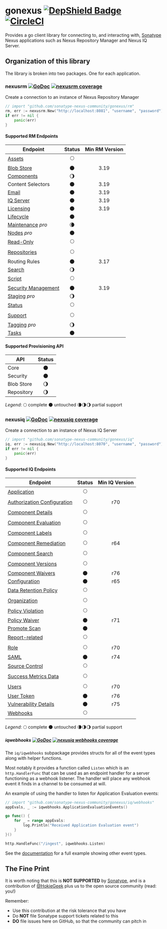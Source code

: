 # gonexus [![DepShield Badge](https://depshield.sonatype.org/badges/sonatype-nexus-community/gonexus/depshield.svg)](https://depshield.github.io) [![CircleCI](https://circleci.com/gh/sonatype-nexus-community/gonexus.svg?style=svg)](https://circleci.com/gh/sonatype-nexus-community/gonexus)

Provides a go client library for connecting to, and interacting with, [Sonatype](//www.sonatype.com) Nexus applications such as Nexus Repository Manager and Nexus IQ Server.

## Organization of this library

The library is broken into two packages. One for each application.

### nexusrm [![GoDoc](http://godoc.org/github.com/sonatype-nexus-community/gonexus/rm?status.png)](http://godoc.org/github.com/sonatype-nexus-community/gonexus/rm) [![nexusrm coverage](https://gocover.io/_badge/github.com/sonatype-nexus-community/gonexus/rm?0 "nexusrm coverage")](http://gocover.io/github.com/sonatype-nexus-community/gonexus/rm)

Create a connection to an instance of Nexus Repository Manager

```go
// import "github.com/sonatype-nexus-community/gonexus/rm"
rm, err := nexusrm.New("http://localhost:8081", "username", "password")
if err != nil {
    panic(err)
}
```

#### Supported RM Endpoints

| Endpoint                                                                                                       |         Status         | Min RM Version |
| -------------------------------------------------------------------------------------------------------------- | :--------------------: | :------------: |
| [Assets](https://help.sonatype.com/repomanager3/rest-and-integration-api/assets-api)                           |      :full_moon:       |                |
| [Blob Store](https://help.sonatype.com/repomanager3/rest-and-integration-api/blob-store-api)                   |       :new_moon:       |      3.19      |
| [Components](https://help.sonatype.com/repomanager3/rest-and-integration-api/components-api)                   | :waning_gibbous_moon:  |                |
| Content Selectors                                                                                              |       :new_moon:       |      3.19      |
| [Email](https://help.sonatype.com/repomanager3/rest-and-integration-api/email-api)                             |       :new_moon:       |      3.19      |
| [IQ Server](https://help.sonatype.com/repomanager3/rest-and-integration-api/iq-server-api)                     |       :new_moon:       |      3.19      |
| [Licensing](https://help.sonatype.com/repomanager3/rest-and-integration-api/licensing-api)                     |       :new_moon:       |      3.19      |
| [Lifecycle](https://help.sonatype.com/repomanager3/rest-and-integration-api/lifecycle-api)                     |       :new_moon:       |                |
| [Maintenance](https://help.sonatype.com/repomanager3/rest-and-integration-api/maintenance-api) _pro_           | :waning_crescent_moon: |                |
| [Nodes](https://help.sonatype.com/repomanager3/rest-and-integration-api/nodes-api) _pro_                       |       :new_moon:       |                |
| [Read-Only](https://help.sonatype.com/repomanager3/rest-and-integration-api/read-only-api)                     |      :full_moon:       |                |
| [Repositories](https://help.sonatype.com/repomanager3/rest-and-integration-api/repositories-api)               |      :full_moon:       |                |
| Routing Rules                                                                                                  |       :new_moon:       |      3.17      |
| [Search](https://help.sonatype.com/repomanager3/rest-and-integration-api/search-api)                           | :waning_gibbous_moon:  |                |
| [Script](https://help.sonatype.com/repomanager3/rest-and-integration-api/script-api)                           |      :full_moon:       |                |
| [Security Management](https://help.sonatype.com/repomanager3/rest-and-integration-api/security-management-api) |       :new_moon:       |      3.19      |
| [Staging](https://help.sonatype.com/repomanager3/staging) _pro_                                                | :waning_gibbous_moon:  |                |
| [Status](https://help.sonatype.com/repomanager3/rest-and-integration-api/status-api)                           |      :full_moon:       |                |
| [Support](https://help.sonatype.com/repomanager3/rest-and-integration-api/support-api)                         |      :full_moon:       |                |
| [Tagging](https://help.sonatype.com/repomanager3/tagging) _pro_                                                | :waning_gibbous_moon:  |                |
| [Tasks](https://help.sonatype.com/repomanager3/rest-and-integration-api/tasks-api)                             |       :new_moon:       |                |

#### Supported Provisioning API

| API        |        Status         |
| ---------- | :-------------------: |
| Core       |      :new_moon:       |
| Security   |      :new_moon:       |
| Blob Store | :waning_gibbous_moon: |
| Repository | :waning_gibbous_moon: |

_Legend_: :full_moon: complete :new_moon: untouched :waning_crescent_moon::last_quarter_moon::waning_gibbous_moon: partial support

### nexusiq [![GoDoc](http://godoc.org/github.com/sonatype-nexus-community/gonexus/iq?status.png)](http://godoc.org/github.com/sonatype-nexus-community/gonexus/iq) [![nexusiq coverage](https://gocover.io/_badge/github.com/sonatype-nexus-community/gonexus/iq?0 "nexusiq coverage")](http://gocover.io/github.com/sonatype-nexus-community/gonexus/iq)

Create a connection to an instance of Nexus IQ Server

```go
// import "github.com/sonatype-nexus-community/gonexus/iq"
iq, err := nexusiq.New("http://localhost:8070", "username", "password")
if err != nil {
    panic(err)
}

```

#### Supported IQ Endpoints

| Endpoint                                                                                                             |   Status    | Min IQ Version |
| -------------------------------------------------------------------------------------------------------------------- | :---------: | :------------: |
| [Application](https://help.sonatype.com/iqserver/automating/rest-apis/application-rest-apis---v2)                    | :full_moon: |                |
| [Authorization Configuration](https://help.sonatype.com/iqserver/automating/rest-apis)                               | :full_moon: |      r70       |
| [Component Details](https://help.sonatype.com/iqserver/automating/rest-apis/component-details-rest-api---v2)         | :full_moon: |                |
| [Component Evaluation](https://help.sonatype.com/iqserver/automating/rest-apis/component-evaluation-rest-apis---v2)  | :full_moon: |                |
| [Component Labels](https://help.sonatype.com/iqserver/automating/rest-apis/component-labels-rest-api---v2)           | :full_moon: |                |
| [Component Remediation](https://help.sonatype.com/iqserver/automating/rest-apis/component-remediation-rest-api---v2) | :full_moon: |      r64       |
| [Component Search](https://help.sonatype.com/iqserver/automating/rest-apis/component-search-rest-apis---v2)          | :full_moon: |                |
| [Component Versions](https://help.sonatype.com/iqserver/automating/rest-apis/component-versions-rest-api---v2)       | :full_moon: |                |
| [Component Waivers](https://help.sonatype.com/iqserver/automating/rest-apis/component-waivers-rest-api---v2)         | :new_moon:  |      r76       |
| [Configuration](https://help.sonatype.com/iqserver/automating/rest-apis/configuration-rest-api---v2)                 | :new_moon:  |      r65       |
| [Data Retention Policy](https://help.sonatype.com/iqserver/automating/rest-apis/data-retention-policy-rest-api---v2) | :full_moon: |                |
| [Organization](https://help.sonatype.com/iqserver/automating/rest-apis/organization-rest-apis---v2)                  | :full_moon: |                |
| [Policy Violation](https://help.sonatype.com/iqserver/automating/rest-apis/policy-violation-rest-api---v2)           | :full_moon: |                |
| [Policy Waiver](https://help.sonatype.com/iqserver/automating/rest-apis/policy-waiver-rest-api---v2)                 | :new_moon:  |      r71       |
| [Promote Scan](https://help.sonatype.com/iqserver/automating/rest-apis/promote-scan-rest-api---v2)                   | :new_moon:  |                |
| [Report-related](https://help.sonatype.com/iqserver/automating/rest-apis/report-related-rest-apis---v2)              | :full_moon: |                |
| [Role](https://help.sonatype.com/iqserver/automating/rest-apis/role-rest-api---v2)                                   | :full_moon: |      r70       |
| [SAML](https://help.sonatype.com/iqserver/automating/rest-apis/saml-rest-api---v2)                                   | :new_moon:  |      r74       |
| [Source Control](https://help.sonatype.com/integrations/nexus-iq-for-github)                                         | :full_moon: |                |
| [Success Metrics Data](https://help.sonatype.com/iqserver/automating/rest-apis/success-metrics-data-rest-api---v2)   | :full_moon: |                |
| [Users](https://help.sonatype.com/iqserver/automating/rest-apis/user-rest-api---v2)                                  | :full_moon: |      r70       |
| [User Token](https://help.sonatype.com/iqserver/automating/rest-apis/user-token-rest-api---v2)                       | :new_moon:  |      r76       |
| [Vulnerability Details](https://help.sonatype.com/iqserver/automating/rest-apis/vulnerability-details-rest-api---v2) | :new_moon:  |      r75       |
| [Webhooks](https://help.sonatype.com/iqserver/automating/iq-server-webhooks)                                         | :full_moon: |                |

_Legend_: :full_moon: complete :new_moon: untouched :waning_crescent_moon::last_quarter_moon::waning_gibbous_moon: partial support

##### iqwebhooks [![GoDoc](http://godoc.org/github.com/sonatype-nexus-community/gonexus/iq/iqwebhooks?status.png)](http://godoc.org/github.com/sonatype-nexus-community/gonexus/iq/iqwebhooks) [![nexusiq webhooks coverage](https://gocover.io/_badge/github.com/sonatype-nexus-community/gonexus/iq/iqwebhooks/?0 "nexusiq webhooks coverage")](http://gocover.io/github.com/sonatype-nexus-community/gonexus/iq/iqwebhooks)

The `iq/iqwebhooks` subpackage provides structs for all of the event types along with helper functions.

Most notably it provides a function called `Listen` which is an `http.HandlerFunc` that can be used as an endpoint handler for a server functioning as a webhook listener.
The handler will place any webhook event it finds in a channel to be consumed at will.

An example of using the handler to listen for Application Evaluation events:

```go
// import "github.com/sonatype-nexus-community/gonexus/iq/webhooks"
appEvals, _ := iqwebhooks.ApplicationEvaluationEvents()

go func() {
    for _ = range appEvals:
        log.Println("Received Application Evaluation event")
    }
}()

http.HandleFunc("/ingest", iqwebhooks.Listen)
```

See the [documentation](https://godoc.org/github.com/sonatype-nexus-community/gonexus/iq/webhooks#example-Listen) for a full example showing other event types.

## The Fine Print

It is worth noting that this is **NOT SUPPORTED** by [Sonatype](//www.sonatype.com), and is a contribution of [@HokieGeek](https://github.com/HokieGeek)
plus us to the open source community (read: you!)

Remember:

- Use this contribution at the risk tolerance that you have
- Do **NOT** file Sonatype support tickets related to this
- **DO** file issues here on GitHub, so that the community can pitch in
